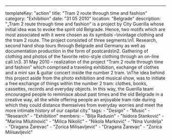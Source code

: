 ---
  templateKey: "action"
  title: "Tram 2 route through time and fashion"
  category: "Exhibition"
  date: "31 05 2010"
  location: "Belgrade"
  description: "„Tram 2 route through time and fashion“ is a project by City Guerilla whose initial idea was to evoke the spirit old Belgrade. Hence, two motifs which are most associated with it were chosen as its symbols –\nvintage clothing and the tram 2 route. The project consisted of three segments:\n1. Research, second hand shop tours through Belgrade and Germany as well as documentation production in the form of postcards\n2. Gathering of clothing and photos of the favorite retro-style clothing through an on-line call.\n3. 31 May 2010 – realization of the project “Tram 2 route through time and fashion” which comprised a traveling exhibition, exchange of clothes and a mini sax & guitar concert inside the number 2 tram. \nThe idea behind this project aside from the photo exhibition and musical show, was to initiate a free exchange of things within the number 2 tram: clothes, books, cassettes, records and everyday objects. In this way, the Guerilla team encouraged people to reminisce about past times and the old Belgrade in a creative way, all the while offering people an enjoyable tram ride during which they could distance themselves from everyday worries and meet the more intimate history of our capital city."
  tags: 
    - "Design"
    - "Music"
    - "Research"
    - "Exhibition"
  members: 
    - "Bilja Radusin"
    - "Isidora Stanković"
    - "Marina Milutinović"
    - "Milica Nikolić"
    - "Nikola Marković"
    - "Nina Vurdelja"
    - "Dragana Žarevac"
    - "Zorica Milisavljević"
    - "Dragana Žarevac"
    - "Zorica Milisavljević"
